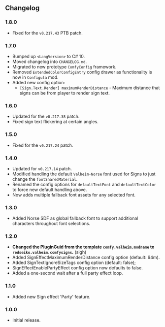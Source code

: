## Changelog

### 1.8.0

  * Fixed for the `v0.217.43` PTB patch.

### 1.7.0

  * Bumped up `<LangVersion>` to C# 10.
  * Moved changelog into `CHANGELOG.md`.
  * Migrated to new prototype `ComfyConfig` framework.
  * Removed `ExtendedColorConfigEntry` config drawer as functionality is now in `Configula` mod.
  * Added new config option:
    * `[Sign.Text.Render] maximumRenderDistance` - Maximum distance that signs can be from player to render sign text.

### 1.6.0

  * Updated for the `v0.217.38` patch.
  * Fixed sign text flickering at certain angles.

### 1.5.0

  * Fixed for the `v0.217.24` patch.

### 1.4.0

  * Updated for `v0.217.14` patch.
  * Modified handling the default `Valheim-Norse` font used for Signs to just change the `fontSharedMaterial`.
  * Renamed the config options for `defaultTextFont` and `defaultTextColor` to force new default handling above.
  * Now adds multiple fallback font assets for any selected font.

### 1.3.0

  * Added Norse SDF as global fallback font to support additional characters throughout font selections.

### 1.2.0

  * **Changed the PluginGuid from the template `comfy.valheim.modname` to `redseiko.valheim.comfysigns`.** (sigh)
  * Added SignEffectMaximumRenderDistance config option (default: 64m).
  * Added SignTextIgnoreSizeTags config option (default: false);
  * SignEffectEnablePartyEffect config option now defaults to false.
  * Added a one-second wait after a full party effect loop.

### 1.1.0

  * Added new Sign effect 'Party' feature.

### 1.0.0

  * Initial release.
